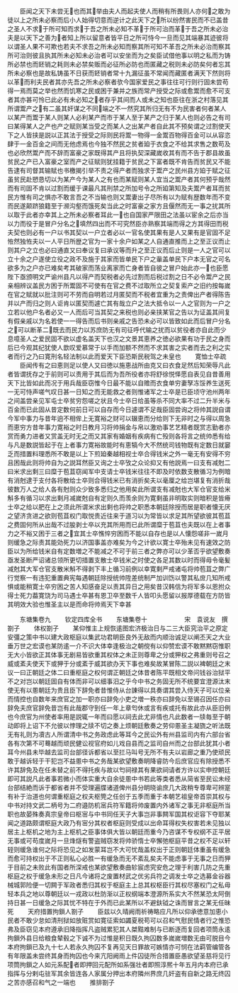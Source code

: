 <!-- { "loadSidebar": true } -->
　　臣闻之天下未尝无也而其举由夫人而起夫使人而稍有所畏则人亦何之敢为徒以上之所未必察而后小人始得切意而逆计之此天下之所以纷然害民而不已盖昔之圣人不求于所可知而求于吾之所未必知不革于所可治而革于吾之所未必治夫是以天下之善为者知上所以留意者皆平日之所可恃今一旦而见其端暴其迹彼将以谓圣人果不可欺也若夫不求吾之所未必知而察其所可知不革吾之所未必治而察其所可治则彼且执其所未必知未必治者可以安坐而为之矣臣试借他事以明之私而为铸所必禁也而鉟销之耗则未必禁矣贩而必征所必防也而匿藏之税则未必防矣何者忘其所未必察也是故私铸虽不日获而鉟销者常十九漏征虽不常闻而藏匿者满天下然则将以革而利夫民者其亦先吾之所未必察者欤今国家爱民之事往往可行则行固未尝苟得一焉而莫之举也然而饥寒之民或困于兼并之族而常产授受之际或愈鬻而愈不可支者其亦甚可怜已此必有未必知之者存乎其间而人或未之知也臣往在浙之村落见其所谓鬻产之有二虽其奸谋之不同端之不一然究其所归无有不为民害者何者某人以某产而鬻于某人则某人必利某产而市于某人至于某产之归于某人也则必告之有司曰某得某人之产也产之赋则某当受之而某人之出某产者自此其不预矣谓之过割使天下之人皆挟是説以正其法于授受之际则民将鬻一物得一金鬻百物得百金可以从容恣肆于一金百金之间而无他虑焉也今独不然民之贫者廹于衣食之不给其求售之数苟及也必欣然鬻产而不辞而富豪之家既得其产且将执契深藏嵗收其有而不告于郡县故虽贫民之产已入富豪之室而产之征赋则犹挂籍于贫民之下富者既不肯告而贫民又不能告逮有司督其输赋也书檄揭引举不责之得产者而独求于鬻产之民州县方廹于赋之征虽贫民赴愬恳切以为某产今为某人之有也而某赋则某人宜当之鬻产者其何预乎哉然而有司固不肯以过割而缓于课最凡其刑禁之所加号令之所廹第知及夫鬻产者耳而贫民方惟有司之惧亦不敢言吾之不当输也则又鬻妻出子尽所有以为赋有歴数年而不变而民遂颠跻狼籍至于濒沟壑而饿死矣当此之时富豪之家方且偃然而无一事之扰其所以取于此者亦幸其上之所未必察者耳此一也自国家严限田之法虽以宦余之后亦当以力而役于是冒户分名之填然四出而不可究然臣亦熟察其端而得之方其得田而税夫契也则必有一户以书其契以一户立者必以一官名使其果有是人又果有是官固不足恠然独恠夫以一人平日所歴之官为一家十余户如某之人自通直推而上之至正议而止则其户之立也必曰通直又曰奉议复曰承议等而升之至正议而后止则是一人之官可以立十余之户遂使立役之政不及施于其家而皆单民下户之軰盖单民下户本无官之可名欲多为之户亦已难矣考其破家而荡业离家而亡身者皆自彼之冒户始此亦一也臣愿陛下亟颁明文严谕州县凡以得产而契税者必先过割而后税过割之日不必令鬻产之民亲相辨议盖民方困于所鬻固不可使有在官之费不过取所立之契复索产之旧约按每嵗在官之赋就以批注则可不劳而自明若过月匿契而不税者宜重为之责俾出产者得陈告并以产而归之则人讵肯以匿契而遽亡其有哉立户之法大抵令以一人之官则为一户之立若以他户名者必又一人而后可当其契之来税也则必亲挟某官之告以为证盖其间复有假亲戚以为名若使一一得告而后书则亲戚之告恐未必可以皆致如此而后冒户分名之可以断革二既去而民力以苏庶防无有司征呼代输之扰而以贫役者亦自此而少息噫圣人之爱民固不欲以虚名盖天下也汉之文景其恵养之徳必欲果有功于民之身而后已今观其纪犹使人歆叹爱慕常于以手而加额不然而不求其害之实者而去之利之实者而行之乃曰寛刑名轻法制以此而爱天下臣恐斯民税驾之未皇也
　　寛恤士卒疏
　　臣闻传有之曰恵则足以使人又曰徳以施恵战所由克又曰衣食足然后知荣辱凡此者皆谓抚存之于前则可以责用于其后而为吾所役者亦将舒徐悦怿愿自表见自昔善用天下比皆如此而况于用兵哉臣窃惟今日最不能以自赡而衣食单穷妻孥冻馁养生送死一无可恃声嗟气叹日甚一日知之而无能救之者则惟诸军之士卒是已臣顷守池州两年之间盖尝亲见军屯士卒贫穷怨嗟之状且今士卒日给虽等杀不同大率不过二升半米与百金而已此固从昔定数何前日可以自存而今日遽谓不足哉臣固尝询之将帅其説自谓今军中事力与昔年逈不相侔上无寛裕之财可以辍恵而分给则下无非时之与得以周急而恵穷方昔年事力寛裕之时日教月习将帅捐金与帛以激劝事艺艺精者既赏志勤者亦赏而勇力进者又赏盖无时无之而又其家有婚姻有疾病有亡殁则各将言之统帅悉有给与凡是数説皆起于在上者事力寛裕故能时有恵犒今大不然统司钱物既有定数日就窭乏而措置料理悉所不敢是以上下煎廹秦越相视士卒合得钱米之外一毫无有安得不穷且困哉此则将帅自为之説耳然臣又询之士卒攷之众论抑又有他説焉一曰支有减尅二曰米求出剩三曰糜于苞苴窃闻军中支请士卒钱米往往不即及时依数支散循习为例暗有消尅逮于支付各将散给士卒则合得钱米已有消折矣夫以毫厘之给岂堪复有消折哉彼数万人之给人各有尅则众少致多悉归之他用矣此所谓支有减尅也大军仓官支给米斛多有循习以求出剩月减嵗尅自有定则久而羡余则为寛剩虽非明取实则暗积是皆瘠士卒之给以肥在上之须此所谓米求出剩也将帅之职悉本朝廷除授而居是职者懐无厌之望济贪进之欲则苞苴权门取悦贵近往来于道习以为常皆以求足其所望欲彼其苞苴之费固何所从出哉不过朘剥士卒以充其所用而已此所谓糜于苞苴也夫既以在上者事力之不裕又困于三者之宜其士卒憔悴穷困而不能以自存也是以人懐怨嗟非一嵗月则缓急之际责其能効死力以济国事盖亦难矣为今之计欲以寛士卒殆未见有速效之防臣以为所给钱米自有定数増之不能减之不可于前三者之弊亦可以少革否乎欲望敷奏亟发圣断严诏诸总领所更切措置支散士卒钱米之时使之各足其数以时而得毋令毫髪减尅其大军仓官支散米斛不得剥下丰上循习前例以幸寛剩严戒诸屯将帅苞苴之弊广行觉察一有违犯重置典宪每遇朝廷除授统帅陞差统制严加训饬以警其私庻几知所戒惧或能稍寛士卒穷困之苦人知感奋足以责其异日之用矣昔汉韩信为将军多以恩拊众得士死力葢寛饶为司马遇士卒甚有恩卫卒至数千人皆叩头愿留以报厚德载在方防皆其明效大验也惟圣主以是而命将帅焉天下幸甚










　　东塘集卷九
　　钦定四库全书
　　东塘集卷十　　　　　　宋　袁说友　撰劄子
　　体权劄子
　　某仰惟主上规恢逺图宏济极治日与二三大臣究治平之原定安彊之策中书以建大政枢庭以集武功君眀臣良外无敌而内顺治诚足以阐丕天之大业垂万世之宏谟也某防逺一介不识大体幸逢极治之朝傥有以仰赞宏谟不敢黙黙窃惟职无大小皆欲正其体事无剧易皆欲重其权体之未正则尊卑之分或狎权之弗重则号召之威或紊夫使天下或狎于分或紊于威其欲办天下事也难矣故某冒陈二説以裨朝廷之末议一曰正朝廷之体二曰重枢庭之权何谓正朝廷之体昔者陈平既相文帝问钱谷治狱平不之对岂以朝廷固自有体而非可以细事汨之乎今中书之务固无所不统要宜澄源汰末使无有以慁朝廷为贵且臣下辞免者昔惟侍从台諌得以具奏谓其尝入侍天子可以位亲而情控也自数年来庶官之加一职亦曰辞免小吏之増一秩亦曰辞免以至锡召因任亦曰辞免夫庶官辞免昔岂有此哉郡守到任一年上章匄休或言有疾或托有故此亦从臣旧例也今庶官为州使者率用是説辄一年而曰愿以祠去此尤非情也凡此数者一牍毎至于朝动即将上诏下不允彼以悖理之牍不切之奏上烦朝廷敷奏之劳仰慁圣主凝旒之听法既无有礼则为凟古人所谓清中书之务政虑此等耳今之民讼外有州县监司内有六部台省各有次第不可蓦越而顽民健讼视官府如儿戏自县而之监司自州而之台部此犹其小者耳今州县未毕越去监司台部径诉都省以至拦马叫号无所不有夫以岩廊之重乃使顽民敢于越诉轻于干犯岂不益慁中书之务哉某欲望敷奏眀降睿防今后庶官应有除授悉不许其辞免及在任未替之前不得托疾与故以匄祠禄其有果欲祠请者方许以实申控朝廷即可其説凡此者事若微小而体实重大自余徒慁中书若此等类者悉从简省至民讼未经台部结絶而诉于都省者并不受理遍牒诸道俾州县分眀晓谕庶几大政稍专尊卑可辨寔有补于治道也何谓重枢庭之权夫枢筦之任创于五季而重于本朝艺祖皇帝首崇其权与中书对持文武二柄号为二府邉防机宻兵符军籍将帅废置内外诸军之事无非枢庭所当职也故晏殊奏真宗皇帝曰枢宻与中书同任天子大事岂非事闗军国其权讵容下夺耶某闻之道路颇谓枢庭大政乃有宻分其权者枢庭则受成以出命耳得权失权害若未见独以居主上枢机之地为主上枢机之臣事体俱大皆以朝廷而重今乃咨谋不专权纲不正平居无事或可苟度嵗月一旦烽燧有警盗贼窃发将帅骄惰士卒懈弛枢庭平昔之权不足以轩轾则缓急谁何之际将恐见之如发蒙耳岂不大可忧哉盖权出于正则朝廷体重虽有缓急而愈可持权出于不正则私心必胜一有缓急而无不紊乱矣夫不能虑事于无事之日而狎于目前之未败此有国者所深戒也某欲望敷奏曲轸宸虑究安危之理于利害几防之先重枢庭之权于缓急未形之日凡今诸将之废置材武之优劣兵符之调发士卒之选募金谷器械城郭险便一切闗于军政者悉归其权于枢庭主上总其权枢臣行其权尽塞权门之私毋轻本兵之地以尊朝廷以一戎政以杜防渐以正权纲端本澄源所系实大不然某恐太阿倒持日甚一日缓急之际其忧不特在于外而已此某所以不避鈇钺之诛而冒言之某无任昧死
　　天府措置拘鎻人劄子
　　臣兹以久晴阙雨祈祷略应凡所以仰承徳意加恵小民者不敢少怠如清刑狱如放赃赏如寛征索如蠲夏税苟可以召和气慰民情者行之惟恐弗及臣窃见本府遵承旧降指挥凡盗贼累犯其人桀黠难制与已断逐而复回者项筒永逺拘鎻外县日给粮食辇毂之下诚不为过惟是积日既久拘囚数多嵗嵗増数无由可脱目今本府拘鎻已及九十七人若永久拘囚不复再见天日罪故可嫉情亦可悯在法羁管编管各有年限盖未尝终其身而拘囚也今来亢阳阙雨上件囚徒所合措置臣愚欲望圣慈将见行项筒拘鎻之人如元系配者即押回元配所如系强壮者即照淳熈十年五月内本府已承指挥与分剌屯驻军其余皆连各人家属分押出本府隣州界庶几奸盗有自新之路无终囚之苦亦感召和气之一端也
　　推排劄子
